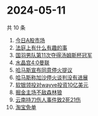 # 2024-05-11

共 10 条

<!-- BEGIN -->
<!-- 最后更新时间 Sat May 11 2024 12:11:56 GMT+0800 (China Standard Time) -->

1. [今日A股市场](https://www.zhihu.com/search?q=%E4%BB%8A%E6%97%A5A%E8%82%A1%E5%B8%82%E5%9C%BA)
1. [法庭上有什么有趣的事](https://www.zhihu.com/search?q=%E6%B3%95%E5%BA%AD%E4%B8%8A%E6%9C%89%E4%BB%80%E4%B9%88%E6%9C%89%E8%B6%A3%E7%9A%84%E4%BA%8B)
1. [国羽男队第11次夺得汤姆斯杯冠军](https://www.zhihu.com/search?q=%E5%9B%BD%E7%BE%BD%E7%94%B7%E9%98%9F%E7%AC%AC11%E6%AC%A1%E5%A4%BA%E5%BE%97%E6%B1%A4%E5%A7%86%E6%96%AF%E6%9D%AF%E5%86%A0%E5%86%9B)
1. [水晶宫4:0曼联](https://www.zhihu.com/search?q=%E6%B0%B4%E6%99%B6%E5%AE%AB4%3A0%E6%9B%BC%E8%81%94)
1. [哈马斯宣布同意停火提议](https://www.zhihu.com/search?q=%E5%93%88%E9%A9%AC%E6%96%AF%E5%AE%A3%E5%B8%83%E5%90%8C%E6%84%8F%E5%81%9C%E7%81%AB%E6%8F%90%E8%AE%AE)
1. [哈马斯称加沙停火谈判没有进展](https://www.zhihu.com/search?q=%E5%93%88%E9%A9%AC%E6%96%AF%E7%A7%B0%E5%8A%A0%E6%B2%99%E5%81%9C%E7%81%AB%E8%B0%88%E5%88%A4%E6%B2%A1%E6%9C%89%E8%BF%9B%E5%B1%95)
1. [软银领投对wayve投资10亿美元](https://www.zhihu.com/search?q=%E8%BD%AF%E9%93%B6%E9%A2%86%E6%8A%95%E5%AF%B9wayve%E6%8A%95%E8%B5%8410%E4%BA%BF%E7%BE%8E%E5%85%83)
1. [掘金主场不敌森林狼](https://www.zhihu.com/search?q=%E6%8E%98%E9%87%91%E4%B8%BB%E5%9C%BA%E4%B8%8D%E6%95%8C%E6%A3%AE%E6%9E%97%E7%8B%BC)
1. [云南持刀伤人事件致2死21伤](https://www.zhihu.com/search?q=%E4%BA%91%E5%8D%97%E6%8C%81%E5%88%80%E4%BC%A4%E4%BA%BA%E4%BA%8B%E4%BB%B6%E8%87%B42%E6%AD%BB21%E4%BC%A4)
1. [淘宝免单](https://www.zhihu.com/search?q=%E6%B7%98%E5%AE%9D%E5%85%8D%E5%8D%95)

<!-- END -->
